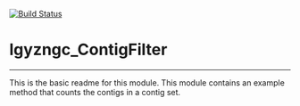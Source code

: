 [![Build Status](https://travis-ci.org/lgyzngc/lgyzngc_ContigFilter.svg?branch=master)](https://travis-ci.org/lgyzngc/lgyzngc_ContigFilter)

# lgyzngc_ContigFilter
---

This is the basic readme for this module. This module contains an example method that counts the contigs in a contig set.
